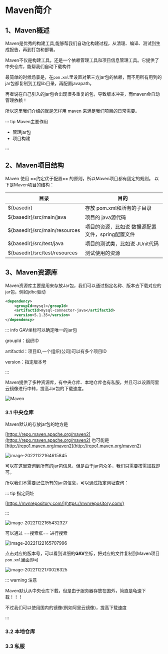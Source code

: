 # Maven简介

## 1、Maven概述

Maven是优秀的构建工具,能够帮我们自动化构建过程，从清理、编译、测试到生成报告，再到打包和部署。

Maven不仅是构建工具，还是一个依赖管理工具和项目信息管理工具。它提供了中央仓库，能帮我们自动下载构件

最简单的时候场景是，在`pom.xml`里设置对第三方jar包的依赖，而不用所有用到的jar包都复制到工程lib目录，再配置javapath。

再者说在自己引入的jar包会出现很多重复的包，导致版本冲突，而maven会自动管理依赖！

所以这里我们介绍的就是怎样用 maven 来满足我们项目的日常需要。

::: tip Maven主要作用

- 管理jar包
- 项目构建

:::



## 2、Maven项目结构

Maven 使用 ==约定优于配置== 的原则，所以Maven项目都有固定的规则。
以下是Maven项目的结构：

| 目录                          | 目的                                              |
| ----------------------------- | ------------------------------------------------- |
| ${basedir}                    | 存放 pom.xml和所有的子目录                        |
| ${basedir}/src/main/java      | 项目的 java源代码                                 |
| ${basedir}/src/main/resources | 项目的资源，比如说 数据源配置文件，spring配置文件 |
| ${basedir}/src/test/java      | 项目的测试类，比如说 JUnit代码                    |
| ${basedir}/src/test/resources | 测试使用的资源                                    |



## 3、Maven资源库

Maven资源库主要是用来存放Jar包，我们可以通过指定名称、版本去下载对应的jar包，例如jdbc驱动

``` xml
<dependency>
    <groupId>mysql</groupId>
    <artifactId>mysql-connector-java</artifactId>
    <version>5.1.35</version>
</dependency>
```

::: info GAV坐标可以确定唯一的jar包

groupId：组织ID

artifactId：项目ID,一个组织(公司)可以有多个项目ID

version：指定版本号

:::



Maven提供了多种资源库，有中央仓库、本地仓库也有私服，并且可以设置阿里云镜像进行中转，提高Jar包的下载速度。

![Maven](http://img.itzhameng.com/blog/Maven.png?imageslim)



### 3.1 中央仓库

Maven默认的存放jar包的地方是

[https://repo.maven.apache.org/maven2](https://repo.maven.apache.org/maven2)
也可能是[http://repo1.maven.org/maven2](http://repo1.maven.org/maven2)

![image-20221122164615845](http://img.itzhameng.com/blog/image-20221122164615845.png?imageslim)

可以在这里查询到所有的jar包信息，但是由于jar包众多，我们只需要按需加载即可。

所以我们不需要记住所有的jar包信息，可以通过指定网址查询：

::: tip 指定网址

[https://mvnrepository.com/](https://mvnrepository.com/)

:::

![image-20221122165432327](http://img.itzhameng.com/blog/image-20221122165432327.png?imageslim)

可以通过 ==搜索框== 进行搜索

![image-20221122165707996](http://img.itzhameng.com/blog/image-20221122165707996.png?imageslim)

点击对应的版本号，可以看到详细的**GAV**坐标，把对应的文件复制到Maven项目`pom.xml`里面即可

![image-20221122170026325](http://img.itzhameng.com/blog/image-20221122170026325.png?imageslim)

::: warning 注意

Maven默认从中央仓库下载，但是由于服务器存放在国外，简直是龟速下载！！！

不过我们可以使用国内的镜像(例如阿里云镜像)，提高下载速度

:::



### 3.2 本地仓库





### 3.3 私服





















